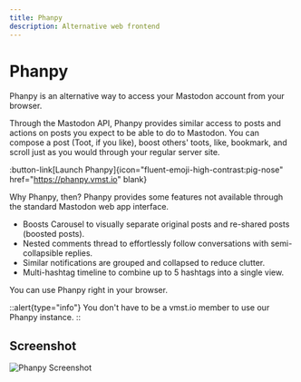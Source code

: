 ```yaml
---
title: Phanpy
description: Alternative web frontend
---
```


# Phanpy

Phanpy is an alternative way to access your Mastodon account from your browser.

Through the Mastodon API, Phanpy provides similar access to posts and actions on posts you expect to be able to do to Mastodon.
You can compose a post (Toot, if you like), boost others' toots, like, bookmark, and scroll just as you would through your regular server site.

:button-link[Launch Phanpy]{icon="fluent-emoji-high-contrast:pig-nose" href="https://phanpy.vmst.io" blank}

Why Phanpy, then?
Phanpy provides some features not available through the standard Mastodon web app interface.

- Boosts Carousel to visually separate original posts and re-shared posts (boosted posts).
- Nested comments thread to effortlessly follow conversations with semi-collapsible replies.
- Similar notifications are grouped and collapsed to reduce clutter.
- Multi-hashtag timeline to combine up to 5 hashtags into a single view.

You can use Phanpy right in your browser.

::alert{type="info"}
You don't have to be a vmst.io member to use our Phanpy instance.
::

## Screenshot

![Phanpy Screenshot](/phanpy-screenshot.png)